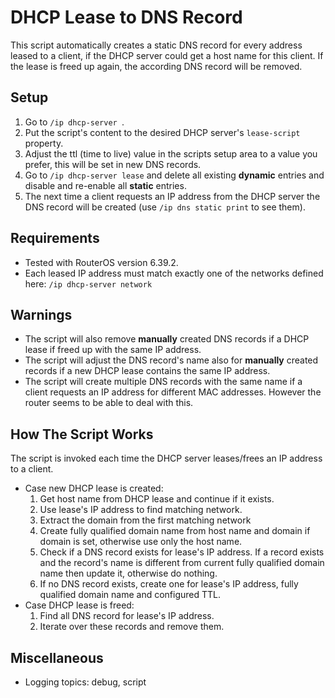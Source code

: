 <!---
DHCP Lease to DNS Record script for Miktrotik RouterOS.

Copyright (C) 2017++ Steff Lukas <steff.lukas@luossfi.org>

This program is free software: you can redistribute it and/or modify it under
the terms of the GNU Lesser General Public License as published by the Free
Software Foundation, either version 3 of the License, or (at your option) any
later version.

This program is distributed in the hope that it will be useful, but WITHOUT
ANY WARRANTY; without even the implied warranty of MERCHANTABILITY or FITNESS
FOR A PARTICULAR PURPOSE. See the GNU Lesser General Public License for more
details.

You should have received a copy of the GNU Lesser General Public License
along with this program. If not, see <http://www.gnu.org/licenses/>.
--->

# DHCP Lease to DNS Record
This script automatically creates a static DNS record for every address leased to a client, if the DHCP server could get a host name for this client.
If the lease is freed up again, the according DNS record will be removed.

## Setup
1. Go to `/ip dhcp-server `.
2. Put the script's content to the desired DHCP server's `lease-script` property.
3. Adjust the ttl (time to live) value in the scripts setup area to a value you prefer, this will be set in new DNS records.
4. Go to `/ip dhcp-server lease` and delete all existing **dynamic** entries and disable and re-enable all **static** entries.
5. The next time a client requests an IP address from the DHCP server the DNS record will be created (use `/ip dns static print` to see them).

## Requirements
* Tested with RouterOS version 6.39.2.
* Each leased IP address must match exactly one of the networks defined here: `/ip dhcp-server network`

## Warnings
* The script will also remove **manually** created DNS records if a DHCP lease if freed up with the same IP address.
* The script will adjust the DNS record's name also for **manually** created records if a new DHCP lease contains the same IP address.
* The script will create multiple DNS records with the same name if a client requests an IP address for different MAC addresses.
However the router seems to be able to deal with this.

## How The Script Works
The script is invoked each time the DHCP server leases/frees an IP address to a client.
* Case new DHCP lease is created:
  1. Get host name from DHCP lease and continue if it exists.
  2. Use lease's IP address to find matching network.
  3. Extract the domain from the first matching network
  4. Create fully qualified domain name from host name and domain if domain is set, otherwise use only the host name.
  5. Check if a DNS record exists for lease's IP address. If a record exists and the record's name is different from current
       fully   qualified domain name then update it, otherwise do nothing.
  6. If no DNS record exists, create one for lease's IP address, fully qualified domain name and configured TTL.
* Case DHCP lease is freed:
  1. Find all DNS record for lease's IP address.
  2. Iterate over these records and remove them.
## Miscellaneous
* Logging topics: debug, script